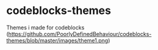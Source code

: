 # codeblocks-themes
Themes i made for codeblocks
(https://github.com/PoorlyDefinedBehaviour/codeblocks-themes/blob/master/images/theme1.png)
